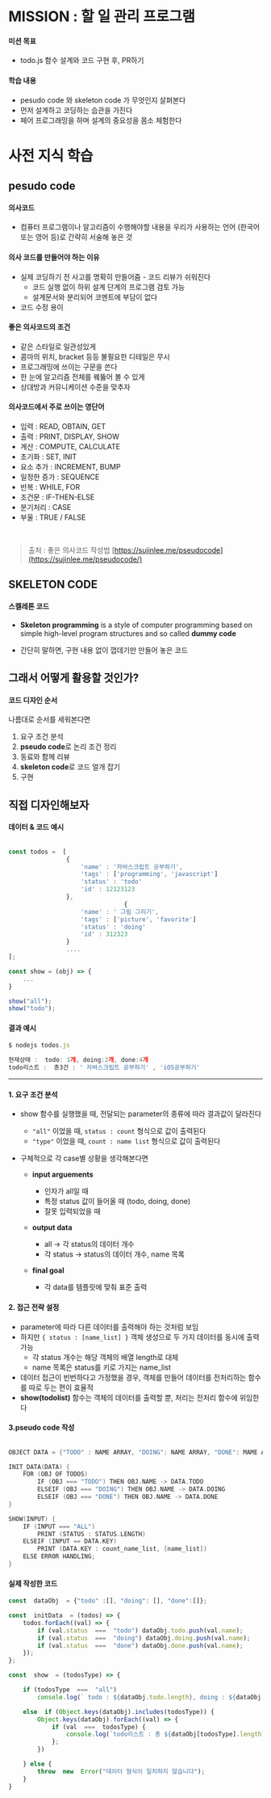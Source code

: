 # MISSION : 할 일 관리 프로그램

#### 미션 목표
- todo.js 함수 설계와 코드 구현 후, PR하기

#### 학습 내용
- pesudo code 와 skeleton code 가 무엇인지 살펴본다
- 먼저 설계하고 코딩하는 습관을 가진다
- 페어 프로그래밍을 하며 설계의 중요성을 몸소 체험한다
# 사전 지식 학습
## pesudo code

#### 의사코드
- 컴퓨터 프로그램이나 알고리즘이 수행해야할 내용을 우리가 사용하는 언어 (한국어 또는 영어 등)로 간략히 서술해 놓은 것

#### 의사 코드를 만들어야 하는 이유
   - 실제 코딩하기 전 사고를 명확히 만들어줌
    - 코드 리뷰가 쉬워진다
        - 코드 실행 없이 하위 설계 단계의 프로그램 검토 가능
        - 설계문서와 분리되어 코멘트에 부담이 없다
   - 코드 수정 용이


#### 좋은 의사코드의 조건
- 같은 스타일로 일관성있게
- 콤마의 위치, bracket 등등 불필요한 디테일은 무시
- 프로그래밍에 쓰이는 구문을 쓴다
- 한 눈에 알고리즘 전체를 꿰뚫어 볼 수 있게
- 상대방과 커뮤니케이션 수준을 맞추자

#### 의사코드에서 주로 쓰이는 영단어
- 입력 : READ, OBTAIN, GET
- 출력 : PRINT, DISPLAY, SHOW
- 계산 : COMPUTE, CALCULATE
- 초기화 : SET, INIT
- 요소 추가 : INCREMENT, BUMP
- 일정한 증가 : SEQUENCE
- 반복 : WHILE, FOR
- 조건문 : IF-THEN-ELSE
- 분기처리 : CASE
- 부울 : TRUE / FALSE

<br>

> 출처 : 좋은 의사코드 작성법 [https://sujinlee.me/pseudocode](https://sujinlee.me/pseudocode/)

## SKELETON CODE

#### 스켈레톤 코드
- **Skeleton programming** is a style of computer programming based on simple high-level program structures and so called **dummy code**

- 간단히 말하면, 구현 내용 없이 껍데기만 만들어 놓은 코드

## 그래서 어떻게 활용할 것인가?
#### 코드 디자인 순서
나름대로 순서를 세워본다면
	
1. 요구 조건 분석
2. **pseudo code**로 논리 조건 정리
3. 동료와 함께 리뷰
4. **skeleton code**로 코드 얼개 잡기
5. 구현

## 직접 디자인해보자

#### 데이터 & 코드 예시
```javascript

const todos =  [ 
                {
                    'name' : '자바스크립트 공부하기', 
                    'tags' : ['programming', 'javascript']
                    'status' : 'todo'
                    'id' : 12123123
                },
                                {
                    'name' : ' 그림 그리기', 
                    'tags' : ['picture', 'favorite']
                    'status' : 'doing'
                    'id' : 312323
                }
                ....
];

const show = (obj) => {
    ...
}

show("all");
show("todo");

```

#### 결과 예시
```javascript
$ nodejs todos.js

현재상태 :  todo: 1개, doing:2개, done:4개
todo리스트 :  총3건 : ' 자바스크립트 공부하기' , 'iOS공부하기'
```
***

#### **1. 요구 조건 분석**
- show 함수를 실행했을 때, 전달되는 parameter의 종류에 따라 결과값이 달라진다
	- ```"all"``` 이었을 때,    ```status : count``` 형식으로 값이 출력된다
	- ```"type"``` 이었을 때, ```count : name list``` 형식으로 값이 출력된다

- 구체적으로 각 case별 상황을 생각해본다면
	- **input arguements**
	    - 인자가 all일 때
	    - 특정 status 값이 들어올 때 (todo, doing, done)
	    - 잘못 입력되었을 때

	- **output data**
	    - all -> 각 status의 데이터 개수
	    - 각 status -> status의 데이터 개수, name 목록

	- **final goal**
	    - 각 data를 템플릿에 맞춰 표준 출력

#### **2. 접근 전략 설정**
- parameter에 따라 다른 데이터를 출력해야 하는 것처럼 보임
- 하지만 ```{ status : [name_list] }``` 객체 생성으로 두 가지 데이터를 동시에 출력 가능
	- 각 status 개수는 해당 객체의 배열 length로 대체
	- name 목록은 status를 키로 가지는 name_list
- 데이터 접근이 빈번하다고 가정했을 경우, 객체를 만들어 데이터를 전처리하는 함수를 따로 두는 편이 효율적
- **show(todolist)** 함수는 객체의 데이터를 출력할 뿐, 처리는 전처리 함수에 위임한다

#### **3.pseudo code 작성**
```c

OBJECT DATA = {"TODO" : NAME ARRAY, "DOING": NAME ARRAY, "DONE": MAME ARRAY};

INIT_DATA(DATA) {
	FOR (OBJ OF TODOS)
		IF (OBJ === "TODO") THEN OBJ.NAME -> DATA.TODO
		ELSEIF (OBJ === "DOING") THEN OBJ.NAME -> DATA.DOING
		ELSEIF (OBJ === "DONE") THEN OBJ.NAME -> DATA.DONE
}

SHOW(INPUT) {
	IF (INPUT === "ALL")
		PRINT (STATUS : STATUS.LENGTH)
	ELSEIF (INPUT == DATA.KEY)
		PRINT (DATA.KEY : count_name_list, [name_list])
	ELSE ERROR HANDLING;
}
```

#### **실제 작성한 코드**
```javascript
const  dataObj  = {"todo" :[], "doing": [], "done":[]};

const  initData  = (todos) => {
	todos.forEach((val) => {
		if (val.status  ===  "todo") dataObj.todo.push(val.name);
		if (val.status  ===  "doing") dataObj.doing.push(val.name);
		if (val.status  ===  "done") dataObj.done.push(val.name);
	});
};

const  show  = (todosType) => {

	if (todosType  ===  "all")
		console.log(` todo : ${dataObj.todo.length}, doing : ${dataObj.doing.length}, done : ${dataObj.todo.length}`);

	else  if (Object.keys(dataObj).includes(todosType)) {
		Object.keys(dataObj).forEach((val) => {
			if (val  ===  todosType) {
				console.log(`todo리스트 : 총 ${dataObj[todosType].length} : ${dataObj[todosType].join()}`);
			};
		})

	} else {
		throw  new  Error("데이터 형식이 일치하지 않습니다");
	}
}
```
